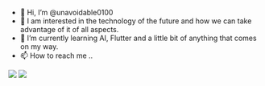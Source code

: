 - 👋 Hi, I’m @unavoidable0100
- 👀 I am interested in the technology of the future and how we can take advantage of it of all aspects.
- 🌱 I’m currently learning AI, Flutter and a little bit of anything that comes on my way.
- 📫 How to reach me ..


<img src= "https://github-readme-stats.vercel.app/api?username=unavoidable0100&&show_icons=true&title_color=ffffff&icon_color=bb2acf&text_color=daf7dc&bg_color=151515">

<img src = "![tetrahedron](https://github-readme-stats.vercel.app/api?username=unavoidable0100&show_icons=true&theme=radical)">


<!---
unavoidable0100/unavoidable0100 is a ✨ special ✨ repository because its `README.md` (this file) appears on your GitHub profile.
You can click the Preview link to take a look at your changes.
--->
